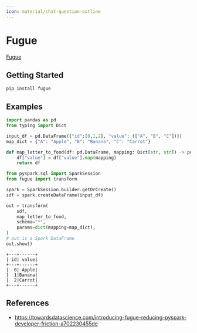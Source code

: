 ```yaml
---
icon: material/chat-question-outline
---
```


# Fugue

[Fugue](https://github.com/fugue-project/fugue)

## Getting Started

```console
pip install fugue
```

## Examples

```python
import pandas as pd
from typing import Dict

input_df = pd.DataFrame({"id":[0,1,2], "value": (["A", "B", "C"])})
map_dict = {"A": "Apple", "B": "Banana", "C": "Carrot"}

def map_letter_to_food(df: pd.DataFrame, mapping: Dict[str, str]) -> pd.DataFrame:
    df["value"] = df["value"].map(mapping)
    return df
```

```python
from pyspark.sql import SparkSession
from fugue import transform

spark = SparkSession.builder.getOrCreate()
sdf = spark.createDataFrame(input_df)

out = transform(
    sdf,
    map_letter_to_food,
    schema="*",
    params=dict(mapping=map_dict),
)
# out is a Spark DataFrame
out.show()
```

```text
+---+------+
| id| value|
+---+------+
|  0| Apple|
|  1|Banana|
|  2|Carrot|
+---+------+
```

## References

- https://towardsdatascience.com/introducing-fugue-reducing-pyspark-developer-friction-a702230455de
